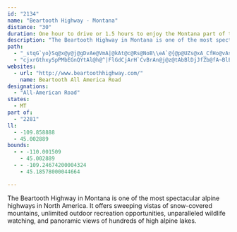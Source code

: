 ```yaml
---
id: "2134"
name: "Beartooth Highway - Montana"
distance: "30"
duration: One hour to drive or 1.5 hours to enjoy the Montana part of the Byway.
description: "The Beartooth Highway in Montana is one of the most spectacular alpine highways in North America. It offers sweeping vistas of snow-covered mountains, unlimited outdoor recreation opportunities, unparalleled wildlife watching, and panoramic views of hundreds of high alpine lakes."
path:
  - "_stqG`yo}Sq@x@y@j@gDvAe@VmA|@kAt@c@Rs@NoB\\eA`@{@p@UZs@xA_CfHo@vAs@fAeBnBqBbC{@pAkBhDyA`Dy@nASTONWPy@d@k@NKBUHeBd@sF~A{Cz@_AVcBj@sDzAgCjBgIvKqOhOsClEiCdFmA~C}EbKyCxG}ArEqAxFeAbIeBd]CxCb@`HBxAI`CUlBkCdJUzCDjBRfBbCfHXjAXnCDhDUvCcAxIIpBBlADr@TrB|AzFb@|BJlEEnHDrCJ`C^|D\\tB|@`EdFhN|@vDj@hGVrPTxCXrBz@zDp@jBpBfEv@~BLl@Lt@D^X|BJx@`@xBdEdQdBfIjHdi@Ff@Fr@F`AB`A@hBC`AObDQvFGhCAvBBbFJ|FDx@VbIF~B?RB`BAfCEbBCj@E~@Eh@KhACVGj@K`AEl@EdAAr@C`B?`@F`CDx@PjCJjB@`B@n@C`AEhAKnAQpBCf@Ab@AZAb@@v@Bp@Dv@Fj@Hd@Nt@`@~AZjAbAfDn@`ChBbHj@`Ch@|BbAvEfAhFl@tDDPPx@X~@Rf@HLFLT\\\\`@dCtBxDvD~@`AxBhCrAhBjAhBVd@r@rAbArBDHl@lAp@zArAvDj@`BlAtDl@zBb@bCT~A\\xBb@lDl@hHNlCHvAHzA\\rEh@tDNlAj@lCZjA\\lAZdA`@dAf@hAnCxFjCrFz@hCl@fBdA|DH\\d@fB\\pBJfAL|AN`BJjAPzCHtC@hCIjF"
  - "cjxrGthxySpPMbEGnQYtAl@h@^|FlGdCjArH`CvBrAn@j@z@tAbBlDjJfZb@fA~BlEhCnC|BpB|b@|[bQbOpEjEjJ|J|FlFtL`Jdf@l]vCbBdc@hT|P|HrIvE|AfA|BzBtBvAr@XzHlBtAbAx@x@bCxCdDjEfCpCvFzEj[zSbClBfCjC|W`_@hApAhB`Bn@b@rDrA|ARnBDzE_@tA?vDz@ja@hVfVbOnC~BlCxCvDfGrB~EjDlGpBnC|FrGbC`ChBrAj]vUrBjBxAlBlDxEpDlGhDlHhE`LzBzGrGzVb@zB`@xDI`FUfC]lB{BrI]tEAxBdBdbA?rFUdEg@fEaAlF}@rGUrDItFH`F~Dby@N|AVlAtAhFdA|Bl@z@lEfEfCxDfJtOfFtGtCxChAjAhF`E|AdB\\r@xBrHr@nBhCrEr@x@~CjClSlOvGhFnB~BtFzIzAtC`EjJbAtArDpDp@z@l@dAn@pArAtEjAlBf@d@~A`AfB^|DN|@N`Bn@|@z@hBzCrB~EpItPvGrL|HpLhCfGdD`Kp@~Ar@zAvGjLdA~ApHzI|Ax@vIzCn@d@b@dAP~@^vEx@nBv@z@p@d@lAJpFm@p@Cl@Lb@RbChBhG`EjGlAfN~EvBj@lFrBvDlBdL|E`@\\rMhLdBpBVn@l@v@ZAd@e@De@Uy@Y]sAs@_A{@y@eAw@qB[a@u@m@aAQUM_@y@Oy@OaHUy@_@Qe@EgAf@YBy@C_@Ma@a@a@g@o@o@{@u@o@i@s@u@{AkAw@e@gAWaE{BmJsEsDaAi@We@_@cAoAk@kAOmAC_BIm@Ii@UYmDgBWMk@Se@Q[GcA@SGY}@Nm@VM`@C|A~AfGbB~@h@Td@Lp@@`ALf@d@dA`EnBh@P`@?t@Ed@AVFf@`@h@^z@`@jA^`BXjLLlBj@hCfAt@Dp@UdCqBdDyAtEa@jDu@\\JHR?jAKrByAjH?nAZfAvAjA~EpCh@r@hFrD`D~CxG|IjDrG`ArCV`@d@HZWN[Bq@ESMQ]QmAaAo@s@u@_BmBeFs@{Aw@eC{AuAo@_A_AgB]iAi@y@cGaFcB{Ao@y@E]DeAtAoDXaEr@mCHkBs@mFDgBEiA_@mAU[YQc@Ae@LsBxAwBnAmAb@mAF}AE_@M_CfAaCJwAVoA`@iAM_A}@c@m@u@s@i@Ye@MaDXq@Kw@[iAw@Se@[{A]w@SSgBg@OYc@cB_@s@sB{AmAsAi@cBCg@@aAN_AHeACk@Km@sCaFi@qBcA_AyB?cBa@i@_@cCSUQMe@L{@bDeBbCW^Mh@a@nB_A|BkBn@sARwATs@x@{@j@]r@gAl@eBd@Uh@?hAl@hA^rAF|@E`@SXo@Dc@BgCF_@`@SR?^XJZ?v@oAlD}@fAiA\\_ADuBc@gAAOJyBfD_@t@Ij@IrBIf@[bAcBlDEXBl@hBrDt@dAnB`BbBd@`D`@f@p@Hb@EhAg@dBKr@?d@Hd@^p@TRvDvAd@XZL`APxFdBh@FtAWzCeBl@QdASbB?fASVQb@i@hAyChBmIx@wBt@mArAeAlBs@fMyCfBOnBZ`A?z@Kj@YfAiA\\}@`@sBJaCN}AViAh@yAn@s@dLeGbEkBrAYx@BbGnAx@JrAEnBg@dBeAvCmCfAg@t@UbBAnBXvBxAfHzJjCxHjChIrBjExA`BnDvC|An@|F~An@^zArAz@pAvBtE"
websites:
  - url: "http://www.beartoothhighway.com/"
    name: Beartooth All America Road
designations:
  - "All-American Road"
states:
  - MT
part of:
  - "2281"
ll:
  - -109.858888
  - 45.002889
bounds:
  - - -110.001509
    - 45.002889
  - - -109.24674200004324
    - 45.18578000044664

---
```


The Beartooth Highway in Montana is one of the most spectacular alpine highways in North America. It offers sweeping vistas of snow-covered mountains, unlimited outdoor recreation opportunities, unparalleled wildlife watching, and panoramic views of hundreds of high alpine lakes.

